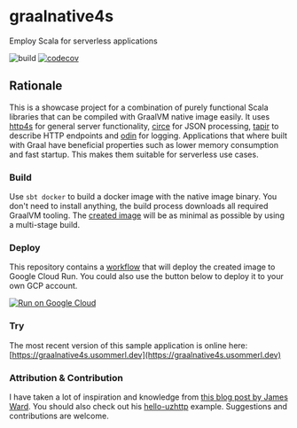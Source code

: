 # graalnative4s

Employ Scala for serverless applications

![build](https://img.shields.io/github/workflow/status/usommerl/graalnative4s/CI?style=for-the-badge)
[![codecov](https://img.shields.io/codecov/c/github/usommerl/graalnative4s?style=for-the-badge)](https://codecov.io/gh/usommerl/graalnative4s)

## Rationale
This is a showcase project for a combination of purely functional Scala libraries that can be compiled with GraalVM native image easily. It uses [http4s][http4s] for general server functionality, [circe][circe] for JSON processing, [tapir][tapir] to describe HTTP endpoints and [odin][odin] for logging. Applications that where built with Graal have beneficial properties such as lower memory consumption and fast startup. This makes them suitable for serverless use cases.

### Build
Use `sbt docker` to build a docker image with the native image binary. You don't need to install anything, the build process downloads all required GraalVM tooling. The [created image][image] will be as minimal as possible by using a multi-stage build.

### Deploy
This repository contains a [workflow][workflow] that will deploy the created image to Google Cloud Run. You could also use the button below to deploy it to your own GCP account.

[![Run on Google Cloud](https://deploy.cloud.run/button.svg)](https://deploy.cloud.run)

### Try
The most recent version of this sample application is online here: [https://graalnative4s.usommerl.dev](https://graalnative4s.usommerl.dev)

### Attribution & Contribution
I have taken a lot of inspiration and knowledge from [this blog post by James Ward][inspiration]. You should also check out his [hello-uzhttp][uzhttp] example. Suggestions and contributions are welcome.

[http4s]: https://github.com/http4s/http4s
[circe]: https://github.com/circe/circe
[tapir]: https://github.com/softwaremill/tapir
[odin]: https://github.com/valskalla/odin

[image]: https://github.com/users/usommerl/packages/container/package/graalnative4s
[workflow]: .github/workflows/ci_cd.yaml
[inspiration]: https://jamesward.com/2020/05/07/graalvm-native-image-tips-tricks/
[uzhttp]: https://github.com/jamesward/hello-uzhttp

